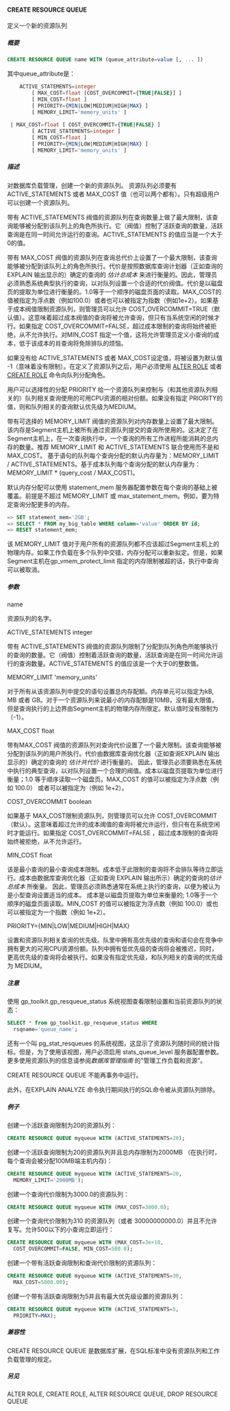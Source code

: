 #### CREATE RESOURCE QUEUE

定义一个新的资源队列

##### 概要

```sql
CREATE RESOURCE QUEUE name WITH (queue_attribute=value [, ... ])
```

其中queue_attribute是：

```sql
    ACTIVE_STATEMENTS=integer
        [ MAX_COST=float [COST_OVERCOMMIT={TRUE|FALSE}] ]
        [ MIN_COST=float ]
        [ PRIORITY={MIN|LOW|MEDIUM|HIGH|MAX} ]
        [ MEMORY_LIMIT='memory_units' ]
 
 | MAX_COST=float [ COST_OVERCOMMIT={TRUE|FALSE} ]
        [ ACTIVE_STATEMENTS=integer ]
        [ MIN_COST=float ]
        [ PRIORITY={MIN|LOW|MEDIUM|HIGH|MAX} ]
        [ MEMORY_LIMIT='memory_units' ]
```

##### 描述

对数据库负载管理，创建一个新的资源队列。 资源队列必须要有 ACTIVE_STATEMENTS 或者 MAX_COST 值（也可以两个都有）。只有超级用户可以创建一个资源队列。

带有 ACTIVE_STATEMENTS 阀值的资源队列在查询数量上做了最大限制，该查询能够被分配到该队列上的角色所执行。它（阀值）控制了活跃查询的数量，活跃查询是在同一时间允许运行的查询。ACTIVE_STATEMENTS 的值应当是一个大于0的值。

带有 MAX_COST 阀值的资源队列在查询总代价上设置了一个最大限制，该查询能够被分配到该队列上的角色所执行。代价是按照数据库查询计划器（正如查询的EXPLAIN 输出显示的）确定的查询的 *估计总成本* 来进行衡量的。因此，管理员必须熟悉系统典型执行的查询，以对队列设置一个合适的代价阀值。代价是以磁盘页的提取为单位进行衡量的。1.0等于一个顺序的磁盘页面的读取。MAX_COST的值被指定为浮点数（例如100.0）或者也可以被指定为指数（例如1e+2）。如果基于成本阀值限制资源队列，则管理员可以允许 COST_OVERCOMMIT=TRUE（默认值）。这意味着超过成本阀值的查询将被允许查询，但只有当系统空闲的时候才行。如果指定 COST_OVERCOMMIT=FALSE，超过成本限制的查询将始终被拒绝，从不允许执行。对MIN_COST 指定一个值，这将允许管理员定义小查询的成本，低于该成本的肖查询将免除排队的烦恼。

如果没有给 ACTIVE_STATEMENTS 或者 MAX_COST设定值，将被设置为默认值 -1（意味着没有限制）。在定义了资源队列之后，用户必须使用 [ALTER ROLE](https://gp-docs-cn.github.io/docs/ref_guide/sql_commands/ALTER_ROLE.html#topic1) 或者 [CREATE ROLE](https://gp-docs-cn.github.io/docs/ref_guide/sql_commands/CREATE_ROLE.html#topic1) 命令向队列分配角色。

用户可以选择性的分配 PRIORITY 给一个资源队列来控制与（和其他资源队列相关的）队列相关查询使用的可用CPU资源的相对份额。如果没有指定 PRIORITY的值，则和队列相关的查询默认优先级为MEDIUM。

带有可选择的 MEMORY_LIMIT 阀值的资源队列对内存数量上设置了最大限制。该内存是Segment主机上被所有通过资源队列提交的查询所使用的。这决定了在Segment主机上，在一次查询执行中，一个查询的所有工作进程所能消耗的总内存的数量。推荐 MEMORY_LIMIT 和 ACTIVE_STATEMENTS 联合使用而不是和 MAX_COST。 基于语句的队列每个查询分配的默认内存量为：MEMORY_LIMIT / ACTIVE_STATEMENTS。基于成本队列每个查询分配的默认内存量为：MEMORY_LIMIT * (query_cost / MAX_COST)。

默认内存分配可以使用 statement_mem 服务器配置参数在每个查询的基础上被覆盖。前提是不超过 MEMORY_LIMIT 或 max_statement_mem。例如，要为特定查询分配更多的内存。

```sql
=> SET statement_mem='2GB';
=> SELECT * FROM my_big_table WHERE column='value' ORDER BY id;
=> RESET statement_mem;
```

该 MEMORY_LIMIT 值对于用户所有的资源队列都不应该超过Segment主机上的物理内存。如果工作负载在多个队列中交错，内存分配可以重新拟定。但是，如果Segment主机在gp_vmem_protect_limit 指定的内存限制被超的话，执行中查询可以被取消。

##### 参数

name

资源队列的名字。

ACTIVE_STATEMENTS integer

带有 ACTIVE_STATEMENTS 阀值的资源队列限制了分配到队列角色所能够执行的查询的数量。它（阀值）控制着活跃查询的数量，活跃查询是在同一时间允许运行的查询数量。ACTIVE_STATEMENTS 的值应该是一个大于0的整数值。

MEMORY_LIMIT 'memory_units'

对于所有从该资源队列中提交的语句设置总内存配额。内存单元可以指定为kB, MB 或者 GB。对于一个资源队列来说最小的内存配额是10MB，没有最大限值，但是查询执行的上边界由Segment主机的物理内存所限定。默认值时没有限制为（-1）。

MAX_COST float

带有MAX_COST 阀值的资源队列对查询代价设置了一个最大限制。该查询能够被分配到该队列的用户所执行。代价由数据库查询优化器（正如查询EXPLAIN 输出显示的）确定的查询的 *估计共代价* 进行衡量的。 因此，管理员必须要熟悉在系统中执行的典型查询，以对队列设置一个合理的阀值。成本以磁盘页提取为单位进行衡量；1.0 等于顺序读取一个磁盘页。MAX_COST 的值可以被指定为浮点数（例如 100.0） 或者可以被指定为（例如 1e+2）。

COST_OVERCOMMIT boolean

如果基于 MAX_COST限制资源队列，则管理员可以允许 COST_OVERCOMMIT（默认）。这意味着超过允许的成本阈值的查询将被允许运行，但只有在系统空闲时才能运行。如果指定 COST_OVERCOMMIT=FALSE ，超过成本限制的查询将始终被拒绝，从不允许运行。

MIN_COST float

该是最小查询的最小查询成本限制。成本低于此限制的查询将不会排队等待立即运行。成本由数据库查询优化器（正如查询 EXPLAIN 输出所示）确定的查询的*估计总成本* 所衡量。 因此，管理员必须熟悉通常在系统上执行的查询，以便为被认为是小型查询设置适当的成本。 成本是以磁盘页提取为单位来衡量的; 1.0等于一个顺序的磁盘页面读取。MIN_COST 的值可以被指定为浮点数（例如 100.0）或也可以被指定为一个指数（例如 1e+2）。

PRIORITY={MIN|LOW|MEDIUM|HIGH|MAX}

设置和资源队列相关查询的优先级。队里中拥有高优先级的查询和语句会在竞争中拥有更大的可用CPU资源份额。队列中拥有低优先级的查询将会被推迟，同时，更高优先级的查询将会被执行。如果没有指定优先级，和队列相关的查询的优先级为 MEDIUM。

##### 注意

使用 gp_toolkit.gp_resqueue_status 系统视图查看限制设置和当前资源队列的状态：

```sql
SELECT * from gp_toolkit.gp_resqueue_status WHERE 
  rsqname='queue_name';
```

还有一个叫 pg_stat_resqueues 的系统视图，这显示了资源队列随时间的统计指标。但是，为了使用该视图，用户必须启用 stats_queue_level 服务器配置参数。更多使用资源队列的信息请参阅*数据库管理指南* 的"管理工作负载和资源"。

CREATE RESOURCE QUEUE 不能再事务中运行。

此外，在EXPLAIN ANALYZE 命令执行期间执行的SQL命令被从资源队列排除。

##### 例子

创建一个活跃查询限制为20的资源队列：

```sql
CREATE RESOURCE QUEUE myqueue WITH (ACTIVE_STATEMENTS=20);
```

创建一个活跃查询限制为20的资源队列并且总内存限制为2000MB （在执行时，每个查询会被分配100MB端主机内存)：

```sql
CREATE RESOURCE QUEUE myqueue WITH (ACTIVE_STATEMENTS=20, 
  MEMORY_LIMIT='2000MB');
```

创建一个查询代价限制为3000.0的资源队列：

```sql
CREATE RESOURCE QUEUE myqueue WITH (MAX_COST=3000.0);
```

创建一个查询代价限制为310 的资源队列（或者 30000000000.0）并且不允许复写。允许500以下的小查询立即运行：

```sql
CREATE RESOURCE QUEUE myqueue WITH (MAX_COST=3e+10, 
  COST_OVERCOMMIT=FALSE, MIN_COST=500.0);
```

创建一个带有活跃查询限制和查询代价限制的资源队列：

```sql
CREATE RESOURCE QUEUE myqueue WITH (ACTIVE_STATEMENTS=30, 
  MAX_COST=5000.00);
```

创建一个带有活跃查询限制为5并且有最大优先级设置的资源队列：

```sql
CREATE RESOURCE QUEUE myqueue WITH (ACTIVE_STATEMENTS=5, 
  PRIORITY=MAX);
```

##### 兼容性

CREATE RESOURCE QUEUE 是数据库扩展，在SQL标准中没有资源队列和工作负载管理的规定。

##### 另见

ALTER ROLE, CREATE ROLE, ALTER RESOURCE QUEUE, DROP RESOURCE QUEUE